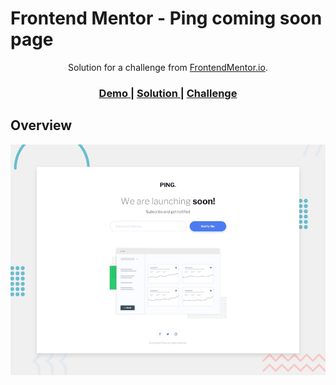# Frontend Mentor - Ping coming soon page

<div align="center">
   Solution for a challenge from  <a href="https://www.frontendmentor.io/" target="_blank">FrontendMentor.io</a>.
</div>

<div align="center">
  <h3>
    <a href=https://component-ping-coming-soon.netlify.app/">
      Demo
    </a>
    <span> | </span>
    <a href="https://github.com/wenadev/frontend-mentor/tree/main/Responsive/Ping%20Coming%20Soone">
      Solution
    </a>
    <span> | </span>
    <a href="https://www.frontendmentor.io/challenges/ping-single-column-coming-soon-page-5cadd051fec04111f7b848da">
      Challenge
    </a>
  </h3>
</div>

## Overview

![Design preview for the Ping coming soon page coding challenge](./design/desktop-preview.jpg)

